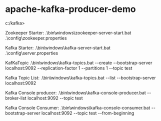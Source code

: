 # apache-kafka-producer-demo

c:/kafka>

Zookeeper Starter:
          .\bin\windows\zookeeper-server-start.bat .\config\zookeeper.properties

Kafka Starter:
       .\bin\windows\kafka-server-start.bat .\config\server.properties

KafKaTopic
        .\bin\windows\kafka-topics.bat --create --bootstrap-server localhost:9092 --replication-factor 1 --partitions 1 --topic test

Kafka Topic List:
         .\bin\windows\kafka-topics.bat --list --bootstrap-server localhost:9092

Kafka Console producer:
           .\bin\windows\kafka-console-producer.bat --broker-list localhost:9092 --topic test

Kafka Console Consumer:
          .\bin\windows\kafka-console-consumer.bat --bootstrap-server localhost:9092 --topic test --from-beginning
